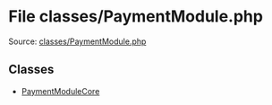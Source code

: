 File classes/PaymentModule.php
=========

Source: [classes/PaymentModule.php](https://github.com/PrestaShop/PrestaShop/blob/1.5.0.3/classes/PaymentModule.php)


Classes
-------

* [PaymentModuleCore](class.PaymentModuleCore.md)

